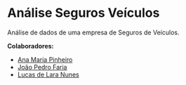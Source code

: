 # Análise Seguros Veículos

Análise de dados de uma empresa de Seguros de Veículos.

 **Colaboradores:**
 
* [Ana Maria Pinheiro](https://www.linkedin.com/in/ana-pego)
* [João Pedro Faria](https://www.linkedin.com/in/joão-pedro-faria-759161187)
* [Lucas de Lara Nunes](https://www.linkedin.com/in/lucas-de-lara-nunes/)

